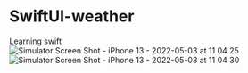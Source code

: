 # SwiftUI-weather
Learning swift
![Simulator Screen Shot - iPhone 13 - 2022-05-03 at 11 04 25](https://user-images.githubusercontent.com/76234406/166442460-0bb4c47d-d338-4ede-8984-2381f3965764.png)
![Simulator Screen Shot - iPhone 13 - 2022-05-03 at 11 04 30](https://user-images.githubusercontent.com/76234406/166442471-b81e65e1-b165-45f1-84cf-711da9a7b40f.png)
